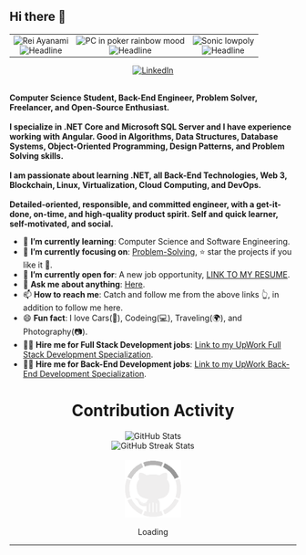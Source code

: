 ## Hi there 👋

<div>
    <div align="center">
    <table>
        <tr>
            <!-- Primera imagen -->
            <td align="center">
                <img src="https://media.giphy.com/media/2lAquPl05GqQ4R7YsZ/giphy.gif?cid=790b7611mpm710k242s6boe11yjxa9atwgofxzjgkod52tlr&ep=v1_gifs_search&rid=giphy.gif&ct=g" 
                     alt="Rei Ayanami" height="250">
                <br>
                <img src="https://readme-typing-svg.herokuapp.com?color=%236FDA44&size=32&center=true&vCenter=true&width=600&height=50&lines=Problem+Solver" 
                     alt="Headline">
            </td>
            <!-- Segunda imagen -->
            <td align="center">
                <img src="https://media.giphy.com/media/3oEjHECc1GftirnHZm/giphy.gif?cid=ecf05e47d96nmnv7nztemur06giogbn0ioths0po98srhvk3&ep=v1_gifs_search&rid=giphy.gif&ct=g" 
                     alt="PC in poker rainbow mood" height="250">
                <br>
                <img src="https://readme-typing-svg.herokuapp.com?color=%236FDA44&size=32&center=true&vCenter=true&width=600&height=50&lines=Back-End+Developer" 
                     alt="Headline">
            </td>
            <!-- Tercera imagen -->
            <td align="center">
                <img src="https://64.media.tumblr.com/23b4aeec0535d31e635fc28761d12d4a/3e5461574ec62283-19/s400x600/34b4b15fc58ddd06cfcb0b2303bef2216def1992.gif" 
                     alt="Sonic lowpoly" height="250">
                <br>
                <img src="https://readme-typing-svg.herokuapp.com?color=%236FDA44&size=32&center=true&vCenter=true&width=600&height=50&lines=Game+Design+for+fun;" 
                     alt="Headline">
            </td>
        </tr>
    </table>
</div>
</div>
    <div align=center>
        <a href="https://www.linkedin.com/in/ahmedfathydev/"><img src="https://img.shields.io/badge/Linkedin-0077b5?style=flat&logo=linkedin" alt="LinkedIn" /></a>
    </div>
    <div align=left>
        <br>
        <p>
            <strong>
                Computer Science Student, Back-End Engineer, Problem Solver, Freelancer, and Open-Source Enthusiast.<br><br>
                I specialize in .NET Core and Microsoft SQL Server and I have experience working with Angular. Good in Algorithms, Data Structures, Database Systems, Object-Oriented Programming, Design Patterns, and Problem Solving skills.<br><br>
                I am passionate about learning .NET, all Back-End Technologies, Web 3, Blockchain, Linux, Virtualization, Cloud Computing, and DevOps.<br><br>
                Detailed-oriented, responsible, and committed engineer, with a get-it-done, on-time, and high-quality product spirit. Self and quick learner, self-motivated, and social.
            </strong>
        </p>
        <ul>
            <li>🌱 <b>I’m currently learning</b>: Computer Science and Software Engineering.</li>
            <li>🎯 <b>I’m currently focusing on</b>: <a href="https://ahmedfathydev.github.io/Problem-Solving/">Problem-Solving</a>, ⭐️ star the projects if you like it 🤩.</li>
            <li>🤔 <b>I’m currently open for</b>: A new job opportunity, <a href="https://flowcv.io/resume/feedback/lMhKFXfgJjf8">LINK TO MY RESUME</a>.</li>
            <li>💬 <b>Ask me about anything</b>: <a href="https://github.com/ahmedfathydev/ahmedfathydev/issues">Here</a>.</li>
            <li>📫 <b>How to reach me</b>: Catch and follow me from the above links 👆, in addition to follow me here.</li>
            <li>😄 <b>Fun fact</b>: I love Cars(🚗), Codeing(💻), Traveling(🌍), and Photography(📷).</li>
            <li>👨‍💻 <b>Hire me for Full Stack Development jobs</b>: <a href="https://www.upwork.com/freelancers/~0121ca7f3563e57c0b?s=1110580755107926016">Link to my UpWork Full Stack Development Specialization</a>.</li>
            <li>👨‍💻 <b>Hire me for Back-End Development jobs</b>: <a href="https://www.upwork.com/freelancers/~0121ca7f3563e57c0b?s=1110580748673863680">Link to my UpWork Back-End Development Specialization</a>.</li>
        </ul>
    </div>
    <div align=center>
        <h1>Contribution Activity</h1>
        <img src="https://github-readme-stats.vercel.app/api?username=ahmedfathydev&title_color=6FDA44&text_color=FFFFFF&show_icons=true&icon_color=6FDA44&include_all_commits=true&count_private=true&theme=dark" alt="GitHub Stats" height="200" />
        <br>
        <!--
        <img src="https://github-readme-stats.vercel.app/api/top-langs?username=ahmedfathydev&layout=compact&title_color=6FDA44&text_color=FFFFFF&theme=dark" alt="GitHub Most Used Languages" height="200" />
        <br>
        -->
        <img src="https://github-readme-streak-stats.herokuapp.com/?user=AhmedFathyDev&theme=dark&date_format=j%20M%5B%20Y%5D&currStreakLabel=6FDA44&fire=6FDA44&ring=6FDA44" alt="GitHub Streak Stats" height="200" />
        <br>
        <br>
    </div>
    <div align=center>
        <img src="https://raw.githubusercontent.com/AhmedFathyDev/AhmedFathyDev/main/GitHub.gif" alt="GitHub Octocat Logo" height="100">
        <p>Loading</p>
    </div>
</div>

------

